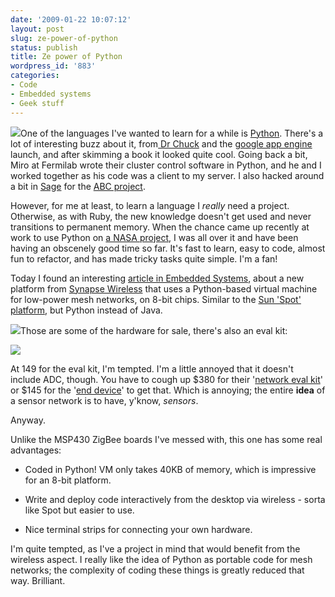 ```yaml
---
date: '2009-01-22 10:07:12'
layout: post
slug: ze-power-of-python
status: publish
title: Ze power of Python
wordpress_id: '883'
categories:
- Code
- Embedded systems
- Geek stuff
---
```


![](http://fnord.phfactor.net/wp-content/uploads/2009/01/python-logo.gif)One of the languages I've wanted to learn for a while is [Python](http://python.org/). There's a lot of interesting buzz about it, from[ Dr Chuck](http://www.dr-chuck.com/csev-blog/) and the [google app engine](http://www.google.com/url?sa=U&start=1&q=http://code.google.com/appengine/&ei=g7N4Sd28N5K2sAPbzbQY&usg=AFQjCNHCfdZ55h93nn-bz1Z4f8GdShf8Nw) launch, and after skimming a book it looked quite cool. Going back a bit, Miro at Fermilab wrote their cluster control software in Python, and he and I worked together as his code was a client to my server. I also hacked around a bit in [Sage](http://www.sagemath.org/) for the [ABC project](http://www.phfactor.net/abc/).

However, for me at least, to learn a language I _really_ need a project. Otherwise, as with Ruby, the new knowledge doesn't get used and never transitions to permanent memory. When the chance came up recently at work to use Python on [a NASA project](http://code.google.com/p/nasa-dryden-dt/), I was all over it and have been having an obscenely good time so far. It's fast to learn, easy to code, almost fun to refactor, and has made tricky tasks quite simple. I'm a fan!

Today I found an interesting [article in Embedded Systems](http://www.embedded.com/212901261;jsessionid=MHECHZRF1JPUEQSNDLPSKH0CJUNN2JVN?printable=true), about a new platform from [Synapse Wireless](http://www.synapse-wireless.com/) that uses a Python-based virtual machine for low-power mesh networks, on 8-bit chips. Similar to the [Sun 'Spot' platform](http://www.google.com/url?sa=U&start=1&q=http://www.sunspotworld.com/&ei=7rN4SdG8PJqqtQOphsQ9&usg=AFQjCNETVJp0OQPhtWyreDvkuuzJDra-ag), but Python instead of Java. 

[![](http://fnord.phfactor.net/wp-content/uploads/2009/01/bridge-end-boards-450x145.jpg)](http://www.synapse-wireless.com/?mainID=3&subID=2&type=product&prodID=2)Those are some of the hardware for sale, there's also an eval kit:

[![](http://fnord.phfactor.net/wp-content/uploads/2009/01/ek2100-kitpix.jpg)](http://www.synapse-wireless.com/?mainID=3&subID=6&type=product&prodID=6)

At 149 for the eval kit, I'm tempted. I'm a little annoyed that it doesn't include ADC, though. You have to cough up $380 for their '[network eval kit](http://www.synapse-wireless.com/?mainID=3&subID=6&type=product&prodID=6)' or $145 for the '[end device](http://www.synapse-wireless.com/?mainID=3&subID=2&type=product&prodID=2)' to get that. Which is annoying; the entire **idea** of a sensor network is to have, y'know, _sensors_. 

Anyway.

Unlike the MSP430 ZigBee boards I've messed with, this one has some real advantages:



	
  * Coded in Python! VM only takes 40KB of memory, which is impressive for an 8-bit platform.

	
  * Write and deploy code interactively from the desktop via wireless - sorta like Spot but easier to use.

	
  * Nice terminal strips for connecting your own hardware.




I'm quite tempted, as I've a project in mind that would benefit from the wireless aspect. I really like the idea of Python as portable code for mesh networks; the complexity of coding these things is greatly reduced that way. Brilliant.
